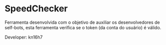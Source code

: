 # SpeedChecker

Ferramenta desenvolvida com o objetivo de auxiliar os desenvolvedores de self-bots, esta ferramenta verifica se o token (da conta do usuário) é válido.


Developer: kn16h7
